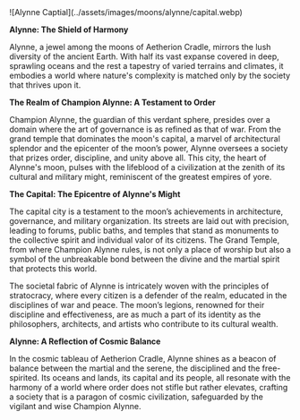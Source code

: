 <div className="image__center">
![Alynne Captial](../assets/images/moons/alynne/capital.webp)
</div>

**Alynne: The Shield of Harmony**

Alynne, a jewel among the moons of Aetherion Cradle, mirrors the lush diversity of the ancient Earth. With half its vast
expanse covered in deep, sprawling oceans and the rest a tapestry of varied terrains and climates, it embodies a world
where nature's complexity is matched only by the society that thrives upon it.

**The Realm of Champion Alynne: A Testament to Order**

Champion Alynne, the guardian of this verdant sphere, presides over a domain where the art of governance is as refined
as that of war. From the grand temple that dominates the moon's capital, a marvel of architectural splendor and the
epicenter of the moon’s power, Alynne oversees a society that prizes order, discipline, and unity above all. This city,
the heart of Alynne's moon, pulses with the lifeblood of a civilization at the zenith of its cultural and military
might, reminiscent of the greatest empires of yore.

**The Capital: The Epicentre of Alynne's Might**

The capital city is a testament to the moon’s achievements in architecture, governance, and military organization. Its
streets are laid out with precision, leading to forums, public baths, and temples that stand as monuments to the
collective spirit and individual valor of its citizens. The Grand Temple, from where Champion Alynne rules, is not only
a place of worship but also a symbol of the unbreakable bond between the divine and the martial spirit that protects
this world.

The societal fabric of Alynne is intricately woven with the principles of stratocracy, where every citizen is a defender
of the realm, educated in the disciplines of war and peace. The moon’s legions, renowned for their discipline and
effectiveness, are as much a part of its identity as the philosophers, architects, and artists who contribute to its
cultural wealth.

**Alynne: A Reflection of Cosmic Balance**

In the cosmic tableau of Aetherion Cradle, Alynne shines as a beacon of balance between the martial and the serene, the
disciplined and the free-spirited. Its oceans and lands, its capital and its people, all resonate with the harmony of a
world where order does not stifle but rather elevates, crafting a society that is a paragon of cosmic civilization,
safeguarded by the vigilant and wise Champion Alynne.
